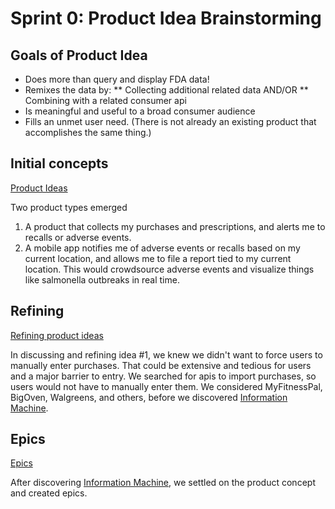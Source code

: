 # Sprint 0: Product Idea Brainstorming

## Goals of Product Idea
* Does more than query and display FDA data!
* Remixes the data by:
** Collecting additional related data AND/OR
** Combining with a related consumer api
* Is meaningful and useful to a broad consumer audience
* Fills an unmet user need. (There is not already an existing product that accomplishes the same thing.)

## Initial concepts

[Product Ideas](/images/product-ideas.jpg)

Two product types emerged
1. A product that collects my purchases and prescriptions, and alerts me to recalls or adverse events.
2. A mobile app notifies me of adverse events or recalls based on my current location, and allows me to file a report tied to my current location. This would crowdsource adverse events and visualize things like salmonella outbreaks in real time.

## Refining

[Refining product ideas](/images/keep-it-simple.jpg)

In discussing and refining idea #1, we knew we didn't want to force users to manually enter purchases.  That could be extensive and tedious for users and a major barrier to entry. We searched for apis to import purchases, so users would not have to manually enter them. We considered MyFitnessPal, BigOven, Walgreens, and others, before we discovered [Information Machine](http://iamdata.co).


## Epics

[Epics](/images/epics.jpg)

After discovering [Information Machine](http://iamdata.co), we settled on the product concept and created epics.